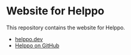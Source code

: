 # Website for Helppo

This repository contains the website for Helppo.

- [helppo.dev](https://helppo.dev)
- [Helppo on GitHub](https://github.com/codeclown/helppo)
